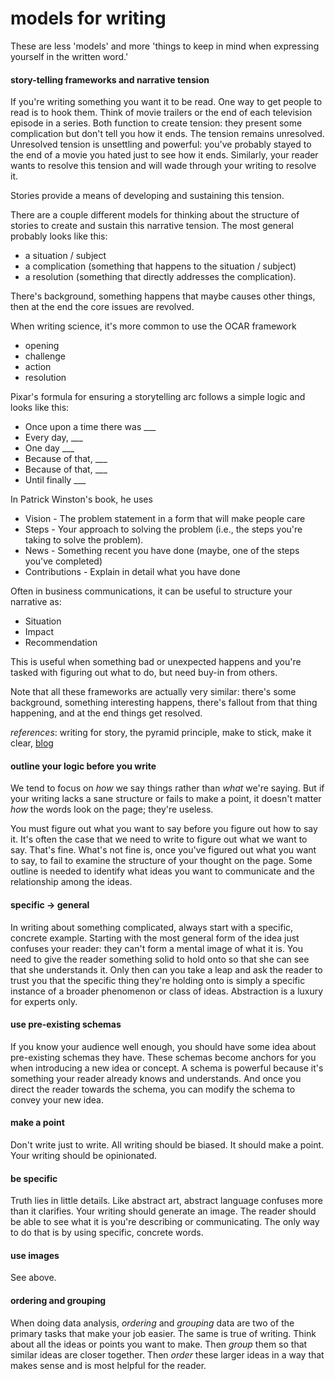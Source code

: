 # models for writing

These are less 'models' and more 'things to keep in mind when expressing yourself in the written word.'

#### story-telling frameworks and narrative tension

If you're writing something you want it to be read. One way to get people to read is to hook them. Think of movie trailers or the end of each television episode in a series. Both function to create tension: they present some complication but don't tell you how it ends. The tension remains unresolved. Unresolved tension is unsettling and powerful: you've probably stayed to the end of a movie you hated just to see how it ends. Similarly, your reader wants to resolve this tension and will wade through your writing to resolve it.

Stories provide a means of developing and sustaining this tension.

There are a couple different models for thinking about the structure of stories to create and sustain this narrative tension. The most general probably looks like this:

- a situation / subject
- a complication (something that happens to the situation / subject)
- a resolution (something that directly addresses the complication).

There's background, something happens that maybe causes other things, then at the end the core issues are revolved.

When writing science, it's more common to use the OCAR framework

- opening
- challenge
- action
- resolution

Pixar's formula for ensuring a storytelling arc follows a simple logic and looks like this:

- Once upon a time there was ___
- Every day, ___
- One day ___
- Because of that, ___
- Because of that, ___
- Until finally ___

In Patrick Winston's book, he uses 

- Vision - The problem statement in a form that will make people care
- Steps - Your approach to solving the problem (i.e., the steps you're taking to solve the problem).
- News - Something recent you have done (maybe, one of the steps you've completed)
- Contributions - Explain in detail what you have done

Often in business communications, it can be useful to structure your narrative as:

- Situation
- Impact
- Recommendation

This is useful when something bad or unexpected happens and you're tasked with figuring out what to do, but need buy-in from others.

Note that all these frameworks are actually very similar: there's some background, something interesting happens, there's fallout from that thing happening, and at the end things get resolved.

_references_: writing for story, the pyramid principle, make to stick, make it clear, [blog](https://www.aerogrammestudio.com/2013/03/07/pixars-22-rules-of-storytelling/)

#### outline your logic before you write

We tend to focus on _how_ we say things rather than _what_ we're saying. But if your writing lacks a sane structure or fails to make a point, it doesn't matter _how_ the words look on the page; they're useless.

You must figure out what you want to say before you figure out how to say it. It's often the case that we need to write to figure out what we want to say. That's fine. What's not fine is, once you've figured out what you want to say, to fail to examine the structure of your thought on the page. Some outline is needed to identify what ideas you want to communicate and the relationship among the ideas.

#### specific -> general

In writing about something complicated, always start with a specific, concrete example. Starting with the most general form of the idea just confuses your reader: they can't form a mental image of what it is. You need to give the reader something solid to hold onto so that she can see that she understands it. Only then can you take a leap and ask the reader to trust you that the specific thing they're holding onto is simply a specific instance of a broader phenomenon or class of ideas. Abstraction is a luxury for experts only.

#### use pre-existing schemas

If you know your audience well enough, you should have some idea about pre-existing schemas they have. These schemas become anchors for you when introducing a new idea or concept. A schema is powerful because it's something your reader already knows and understands. And once you direct the reader towards the schema, you can modify the schema to convey your new idea.

#### make a point

Don't write just to write. All writing should be biased. It should make a point. Your writing should be opinionated.

#### be specific

Truth lies in little details. Like abstract art, abstract language confuses more than it clarifies. Your writing should generate an image. The reader should be able to see what it is you're describing or communicating. The only way to do that is by using specific, concrete words.

#### use images

See above.

#### ordering and grouping

When doing data analysis, _ordering_ and _grouping_ data are two of the primary tasks that make your job easier. The same is true of writing. Think about all the ideas or points you want to make. Then _group_ them so that similar ideas are closer together. Then _order_ these larger ideas in a way that makes sense and is most helpful for the reader.
